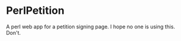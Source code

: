 PerlPetition
============

A perl web app for a petition signing page. I hope no one is using this. Don't.
